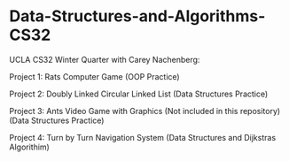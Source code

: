 # Data-Structures-and-Algorithms-CS32
UCLA CS32 Winter Quarter with Carey Nachenberg:


Project 1: Rats Computer Game (OOP Practice)

Project 2: Doubly Linked Circular Linked List (Data Structures Practice)

Project 3: Ants Video Game with Graphics (Not included in this repository) (Data Structures Practice)

Project 4: Turn by Turn Navigation System (Data Structures and Dijkstras Algorithim)
